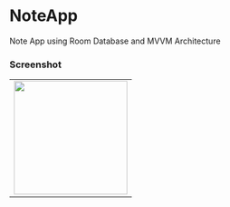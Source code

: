 # NoteApp
Note App using Room Database and MVVM Architecture

### Screenshot
<table>
  <tr>
    <td><img src="https://github.com/AhmedGamalRamadan/NoteApp/assets/144063315/68ce8419-b279-45d0-9ee3-c3b72a07799b" width="200"></td>

  </tr>
</table>
